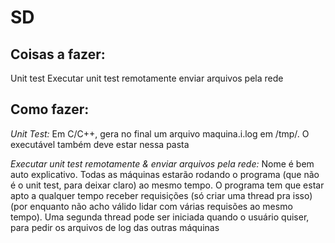 # SD


## Coisas a fazer:
Unit test
Executar unit test remotamente
enviar arquivos pela rede

## Como fazer:
*Unit Test:* Em C/C++, gera no final um arquivo maquina.i.log em /tmp/. O executável também deve estar nessa pasta

*Executar unit test remotamente & enviar arquivos pela rede:* Nome é bem auto explicativo. Todas as máquinas estarão rodando o programa (que não é o unit test, para deixar claro) ao mesmo tempo. O programa tem que estar apto a qualquer tempo receber requisições (só criar uma thread pra isso)(por enquanto não acho válido lidar com várias requisões ao mesmo tempo). Uma segunda thread pode ser iniciada quando o usuário quiser, para pedir os arquivos de log das outras máquinas
